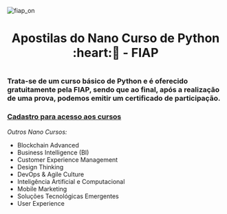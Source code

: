 
![fiap_on](https://user-images.githubusercontent.com/77854170/112556736-91cc3200-8da9-11eb-9ddc-c8627ee1018e.png)

<h1 align="center">Apostilas do Nano Curso de Python :heart:🐍 - FIAP<h1>

<h3 align="left">Trata-se de um curso básico de Python e é oferecido gratuitamente pela FIAP, sendo que ao final, após a realização de uma prova, podemos emitir um certificado de participação.<h3>

### [Cadastro para acesso aos cursos](https://on.fiap.com.br/local/movimentobrasildigital/)

_Outros Nano Cursos:_

- Blockchain Advanced
- Business Intelligence (BI)
- Customer Experience Management
- Design Thinking
- DevOps & Agile Culture
- Inteligência Artificial e Computacional
- Mobile Marketing
- Soluções Tecnológicas Emergentes
- User Experience
